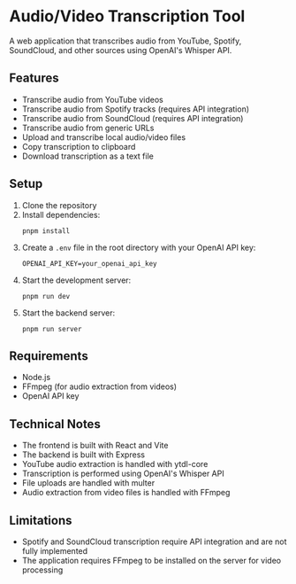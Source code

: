 # Audio/Video Transcription Tool

A web application that transcribes audio from YouTube, Spotify, SoundCloud, and other sources using OpenAI's Whisper API.

## Features

- Transcribe audio from YouTube videos
- Transcribe audio from Spotify tracks (requires API integration)
- Transcribe audio from SoundCloud (requires API integration)
- Transcribe audio from generic URLs
- Upload and transcribe local audio/video files
- Copy transcription to clipboard
- Download transcription as a text file

## Setup

1. Clone the repository
2. Install dependencies:
   ```
   pnpm install
   ```
3. Create a `.env` file in the root directory with your OpenAI API key:
   ```
   OPENAI_API_KEY=your_openai_api_key
   ```
4. Start the development server:
   ```
   pnpm run dev
   ```
5. Start the backend server:
   ```
   pnpm run server
   ```

## Requirements

- Node.js
- FFmpeg (for audio extraction from videos)
- OpenAI API key

## Technical Notes

- The frontend is built with React and Vite
- The backend is built with Express
- YouTube audio extraction is handled with ytdl-core
- Transcription is performed using OpenAI's Whisper API
- File uploads are handled with multer
- Audio extraction from video files is handled with FFmpeg

## Limitations

- Spotify and SoundCloud transcription require API integration and are not fully implemented
- The application requires FFmpeg to be installed on the server for video processing
